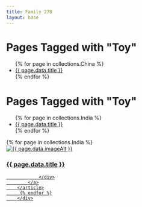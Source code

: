 ```yaml
---
title: Family 278
layout: base
---
```

<h1>Pages Tagged with "Toy"</h1>

<ul>
  {% for page in collections.China %}
    <li><a href="{{ page.url }}">{{ page.data.title }}</a></li>
  {% endfor %}
</ul>
<h1>Pages Tagged with "Toy"</h1>
<ul>
  {% for page in collections.India %}
    <li><a href="{{ page.url }}">{{ page.data.title }}</a></li>
  {% endfor %}
</ul>
<div class="grid-container">
{% for page in collections.India %}
        <article class="card">
            <a href="{{ page.url }}">
                <img src="/media/{{ page.data.image }}" alt="{{ page.data.imageAlt }}" class="card-image">
                <div class="card-info">
                    <h3 class="card-title">{{ page.data.title }}</h3>
                    
                </div>
            </a>
        </article>
         {% endfor %}
        </div>
